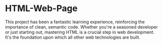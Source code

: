 # HTML-Web-Page
This project has been a fantastic learning experience, reinforcing the importance of clean, semantic code. Whether you're a seasoned developer or just starting out, mastering HTML is a crucial step in web development. It's the foundation upon which all other web technologies are built.
